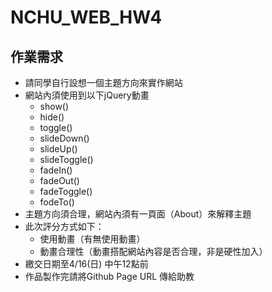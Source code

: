 # NCHU_WEB_HW4

## 作業需求

* 請同學自行設想一個主題方向來實作網站
* 網站內須使用到以下jQuery動畫
  * show()
  * hide()
  * toggle()
  * slideDown()
  * slideUp()
  * slideToggle()
  * fadeIn()
  * fadeOut()
  * fadeToggle()
  * fodeTo()
* 主題方向須合理，網站內須有一頁面（About）來解釋主題
* 此次評分方式如下：
  * 使用動畫（有無使用動畫）
  * 動畫合理性（動畫搭配網站內容是否合理，非是硬性加入）
* 繳交日期至4/16(日) 中午12點前
* 作品製作完請將Github Page URL 傳給助教
